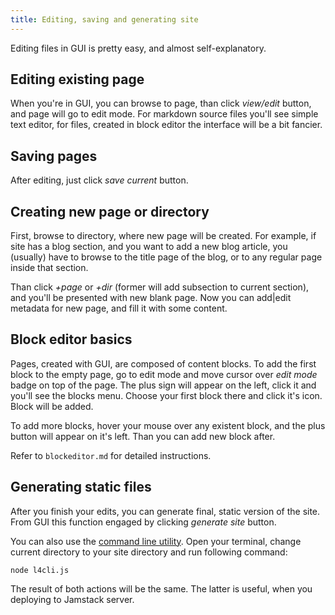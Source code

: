 ```yaml
---
title: Editing, saving and generating site
---
```

Editing files in GUI is pretty easy, and almost self-explanatory. 
<!--cut-->

Editing existing page
---------------------
When you're in GUI, you can browse to page, than click *view/edit* button, and page will go to edit mode. For markdown source files you'll see simple text editor, for files, created in block editor the interface will be a bit fancier.

Saving pages
------------
After editing, just click *save current* button. 

Creating new page or directory
-------------------------------
First, browse to directory, where new page will be created. For example, if site has a blog section, and you want to add a new blog article, you (usually) have to browse to the title page of the blog, or to any regular page inside that section.

Than click *+page* or *+dir* (former will add subsection to current section), and you'll be presented with new blank page. Now you can add|edit metadata for new page, and fill it with some content.

Block editor basics
-------------------
Pages, created with GUI, are composed of content blocks. To add the first block to the empty page, go to edit mode and move cursor over *edit mode* badge on top of the page. The plus sign will appear on the left, click it and you'll see the blocks menu. Choose your first block there and click it's icon. Block will be added.

To add more blocks, hover your mouse over any existent block, and the plus button will appear on it's left. Than you can add new block after.

Refer to `blockeditor.md` for detailed instructions.

Generating static files
-----------------------
After you finish your edits, you can generate final, static version of the site. From GUI this function engaged by clicking *generate site* button. 

You can also use the [command line utility](cli.md). Open your terminal, change current directory to your site directory and run following command:

    node l4cli.js

The result of both actions will be the same. The latter is useful, when you deploying to Jamstack server.
